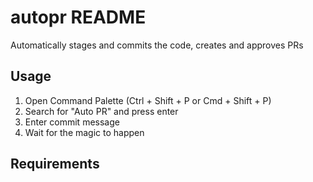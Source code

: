 # autopr README

Automatically stages and commits the code, creates and approves PRs
## Usage

1. Open Command Palette (Ctrl + Shift + P or Cmd + Shift + P)
2. Search for "Auto PR" and press enter
3. Enter commit message
4. Wait for the magic to happen

## Requirements

